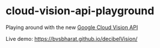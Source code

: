 # cloud-vision-api-playground

Playing around with the new [Google Cloud Vision API](https://cloud.google.com/vision/)

Live demo: https://bvsbharat.github.io/decibelVision/
